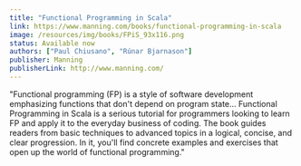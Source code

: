 ```yaml
---
title: "Functional Programming in Scala"
link: https://www.manning.com/books/functional-programming-in-scala
image: /resources/img/books/FPiS_93x116.png
status: Available now
authors: ["Paul Chiusano", "Rúnar Bjarnason"]
publisher: Manning
publisherLink: http://www.manning.com/
---
```


"Functional programming (FP) is a style of software development emphasizing functions that don't depend on program state... Functional Programming in Scala is a serious tutorial for programmers looking to learn FP and apply it to the everyday business of coding. The book guides readers from basic techniques to advanced topics in a logical, concise, and clear progression. In it, you'll find concrete examples and exercises that open up the world of functional programming." 